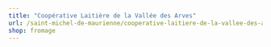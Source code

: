 ```yaml
---
title: "Coopérative Laitière de la Vallée des Arves"
url: /saint-michel-de-maurienne/cooperative-laitiere-de-la-vallee-des-arves/
shop: fromage
---
```

